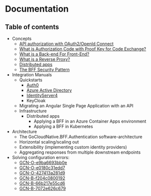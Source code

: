 # Documentation

## Table of contents 

- Concepts
  - [API authorization with OAuth2/OpenId Connect](/concepts/api-authorization/)
  - [What is Authorization Code with Proof Key for Code Exchange?](/concepts/what-is-pkce)
  - [What is a Back-end For Front-End?](/concepts/what-is-a-bff)
  - [What is a Reverse Proxy?](/concepts/what-is-a-reverse-proxy)
  - [Distributed apps](/concepts/distributed-apps)
  - [The BFF Security Pattern](/concepts/bff-security-pattern)
- Integration Manuals
  - Quickstarts
    - [Auth0](/integration-manuals/quickstarts/auth0/quickstart)
    - [Azure Active Directory](/integration-manuals/quickstarts/azuread/quickstart)
    - [IdentityServer4](/integration-manuals/quickstarts/identityserver4/quickstart)
    - KeyCloak
  - Migrating an Angular Single Page Application with an API
  - Infrastructure
    - Distributed apps
      - Applying a BFF in an Azure Container Apps environment
      - Applying a BFF in Kubernetes
- Architecture
  - The GoCloudNative.BFF.Authentication software-architecture
  - Horizontal scaling/scaling out
  - Extensibility (implementing custom identity providers)
  - Aggregating responses from multiple downstream endpoints
- Solving configuration errors:
  - [GCN-O-e9ba6693bb0e](/errors/gcn-o-e9ba6693bb0e)
  - [GCN-O-e0180c31edd7](/errors/gcn-o-e0180c31edd7)
  - [GCN-O-427413a281d9](/errors/gcn-o-427413a281d9)
  - [GCN-B-f204c0800192](/errors/gcn-b-f204c0800192)
  - [GCN-B-66b217e55cd6](/errors/gcn-b-66b217e55cd6)
  - [GCN-B-7072e626c679](/errors/gcn-b-7072e626c679)
